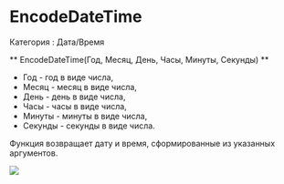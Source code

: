﻿
# EncodeDateTime

Категория : Дата/Время

** EncodeDateTime(Год, Месяц, День, Часы, Минуты, Секунды) **

* Год - год в виде числа,
* Месяц - месяц в виде числа,
* День - день в виде числа,
* Часы - часы в виде числа,
* Минуты - минуты в виде числа,
* Секунды - секунды в виде числа.

Функция возвращает дату и время, сформированные из указанных аргументов.

![](/mediatag>Дата/Время)


